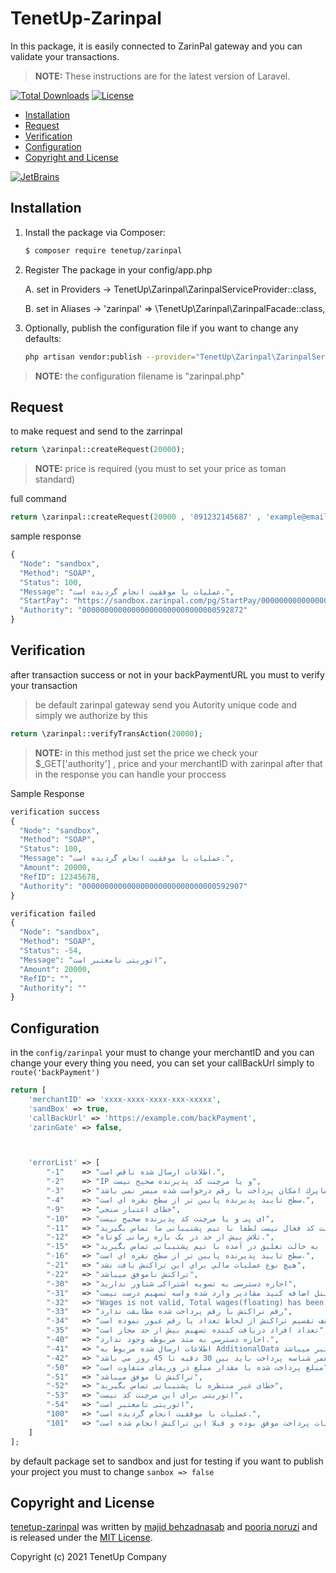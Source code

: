 # TenetUp-Zarinpal

In this package, it is easily connected to ZarinPal gateway and you can validate your transactions.

> **NOTE:** These instructions are for the latest version of Laravel.


[![Total Downloads](http://poser.pugx.org/tenetup/zarinpal/downloads)](https://packagist.org/packages/tenetup/zarinpal)
[![License](http://poser.pugx.org/tenetup/zarinpal/license)](https://packagist.org/packages/tenetup/zarinpal)




* [Installation](#installation)
* [Request](#Request)
* [Verification](#Verification)
* [Configuration](#Configuration)
* [Copyright and License](#copyright-and-license)


[![JetBrains](https://tenetup.com/tenetup.png)](https://tenetup.com)
## Installation



1. Install the package via Composer:

    ```sh
    $ composer require tenetup/zarinpal
    ```

3. Register The package in your config/app.php

   A. set in Providers -> TenetUp\Zarinpal\ZarinpalServiceProvider::class,

   B. set in Aliases -> 'zarinpal' => \TenetUp\Zarinpal\ZarinpalFacade::class,

2. Optionally, publish the configuration file if you want to change any defaults:

    ```sh
    php artisan vendor:publish --provider="TenetUp\Zarinpal\ZarinpalServiceProvider"
    ```
> **NOTE:** the configuration filename is "zarinpal.php"

## Request

to make request and send to the zarrinpal

```php
return \zarinpal::createRequest(20000);
```
> **NOTE:** price is required (you must to set your price as toman standard)

full command
```php
return \zarinpal::createRequest(20000 , '091232145687' , 'example@email.com' , 'description');
```
sample response
```php
{
  "Node": "sandbox",
  "Method": "SOAP",
  "Status": 100,
  "Message": "عمليات با موفقيت انجام گرديده است.",
  "StartPay": "https://sandbox.zarinpal.com/pg/StartPay/000000000000000000000000000000592872",
  "Authority": "000000000000000000000000000000592872"
}
```


## Verification

after transaction success or not in your backPaymentURL you must to verify your transaction
>be default zarinpal gateway send you Autority unique code and simply we authorize by this


```php
return \zarinpal::verifyTransAction(20000);
```
> **NOTE:**
> in this method just set the price
> we check your $_GET['authority'] , price and your merchantID with zarinpal
> after that in the response you can handle your proccess


Sample Response
```php
verification success
{
  "Node": "sandbox",
  "Method": "SOAP",
  "Status": 100,
  "Message": "عمليات با موفقيت انجام گرديده است.",
  "Amount": 20000,
  "RefID": 12345678,
  "Authority": "000000000000000000000000000000592907"
}
```
```php
verification failed
{
  "Node": "sandbox",
  "Method": "SOAP",
  "Status": -54,
  "Message": "اتوریتی نامعتبر است",
  "Amount": 20000,
  "RefID": "",
  "Authority": ""
}
```



## Configuration

in the `config/zarinpal` your must to change your merchantID and you can
change your every thing you need, you can set your callBackUrl simply to `route('backPayment')`
```php
return [
    'merchantID' => 'xxxx-xxxx-xxxx-xxx-xxxxx',
    'sandBox' => true,
    'callBackUrl' => 'https://example.com/backPayment',
    'zarinGate' => false,



    'errorList' => [
        "-1" 	=> "اطلاعات ارسال شده ناقص است.",
        "-2" 	=> "IP و يا مرچنت كد پذيرنده صحيح نيست",
        "-3" 	=> "با توجه به محدوديت هاي شاپرك امكان پرداخت با رقم درخواست شده ميسر نمي باشد",
        "-4" 	=> "سطح تاييد پذيرنده پايين تر از سطح نقره اي است.",
        "-9" 	=> "خطای اعتبار سنجی",
        "-10" 	=> "ای پی و يا مرچنت كد پذيرنده صحيح نيست",
        "-11" 	=> "مرچنت کد فعال نیست لطفا با تیم پشتیبانی ما تماس بگیرید",
        "-12" 	=> "تلاش بیش از حد در یک بازه زمانی کوتاه.",
        "-15" 	=> "ترمینال شما به حالت تعلیق در آمده با تیم پشتیبانی تماس بگیرید",
        "-16" 	=> "سطح تاييد پذيرنده پايين تر از سطح نقره اي است.",
        "-21" 	=> "هيچ نوع عمليات مالي براي اين تراكنش يافت نشد",
        "-22" 	=> "تراكنش ناموفق ميباشد",
        "-30" 	=> "اجازه دسترسی به تسویه اشتراکی شناور ندارید",
        "-31" 	=> "حساب بانکی تسویه را به پنل اضافه کنید مقادیر وارد شده واسه تسهیم درست نیست",
        "-32" 	=> "Wages is not valid, Total wages(floating) has been overload max amount.	",
        "-33" 	=> "رقم تراكنش با رقم پرداخت شده مطابقت ندارد",
        "-34" 	=> "سقف تقسيم تراكنش از لحاظ تعداد يا رقم عبور نموده است",
        "-35" 	=> "تعداد افراد دریافت کننده تسهیم بیش از حد مجاز است",
        "-40" 	=> "اجازه دسترسي به متد مربوطه وجود ندارد.",
        "-41" 	=> "اطلاعات ارسال شده مربوط به AdditionalData غيرمعتبر ميباشد.",
        "-42" 	=> "مدت زمان معتبر طول عمر شناسه پرداخت بايد بين 30 دقيه تا 45 روز مي باشد.",
        "-50" 	=> "مبلغ پرداخت شده با مقدار مبلغ در وریفای متفاوت است",
        "-51" 	=> "تراكنش نا موفق ميباشد",
        "-52" 	=> "خطای غیر منتظره با پشتیبانی تماس بگیرید",
        "-53" 	=> "اتوریتی برای این مرچنت کد نیست",
        "-54" 	=> "اتوریتی نامعتبر است",
        "100" 	=> "عمليات با موفقيت انجام گرديده است.",
        "101" 	=> "عمليات پرداخت موفق بوده و قبلا این تراكنش انجام شده است.",
    ]
];
```

by default package set to sandbox and just for testing
if you want to publish your project you must to change `sanbox => false`


## Copyright and License

[tenetup-zarinpal](https://github.com/mbehzad-bhz/tenetup_zarinpal)
was written by [majid behzadnasab](https://github.com/mbehzad-bhz) and [pooria noruzi](https://github.com/pooria-noruzi) and is released under the
[MIT License](LICENSE.md).

Copyright (c) 2021 TenetUp Company
